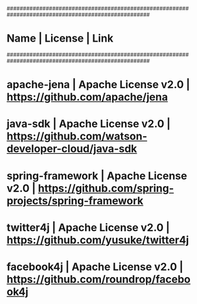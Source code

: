 ####################################################################################################
# Name			| License		| Link				                        #
####################################################################################################
# apache-jena		| Apache License v2.0	| https://github.com/apache/jena                      #
# java-sdk		| Apache License v2.0	| https://github.com/watson-developer-cloud/java-sdk  #
# spring-framework	| Apache License v2.0	| https://github.com/spring-projects/spring-framework #
# twitter4j		| Apache License v2.0	| https://github.com/yusuke/twitter4j                 #
# facebook4j		| Apache License v2.0	| https://github.com/roundrop/facebook4j              #